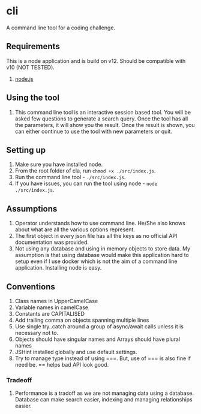 # cli
A command line tool for a coding challenge.

## Requirements
This is a node application and is build on v12. Should be compatible with v10 (NOT TESTED).

1. [node.js](https://nodejs.org/)


## Using the tool
1. This command line tool is an interactive session based tool. You will be asked few questions to generate a search query. Once the tool has all the parameters, it will show you the result. Once the result is shown, you can either continue to use the tool with new parameters or quit.

## Setting up
1. Make sure you have installed node.
2. From the root folder of cla, run `chmod +x ./src/index.js`.
3. Run the command line tool - `./src/index.js`.
4. If you have issues, you can run the tool using node - `node ./src/index.js`.

## Assumptions
1. Operator understands how to use command line. He/She also knows about what are all the various options represent.
2. The first object in every json file has all the keys as no official API documentation was provided.
3. Not using any database and using in memory objects to store data. My assumption is that using database would make this application hard to setup even if I use docker which is not the aim of a command line application. Installing node is easy.

## Conventions
1. Class names in UpperCamelCase
2. Variable names in camelCase
3. Constants are CAPITALISED
4. Add trailing comma on objects spanning multiple lines
5. Use single try..catch around a group of async/await calls unless it is necessary not to.
6. Objects should have singular names and Arrays should have plural names
7. JSHint installed globally and use default settings.
8. Try to manage type instead of using ===. But, use of === is also fine if need be. == helps bad API look good.

### Tradeoff
1. Performance is a tradoff as we are not managing data using a database. Database can make search easier, indexing and managing relationships easier.

